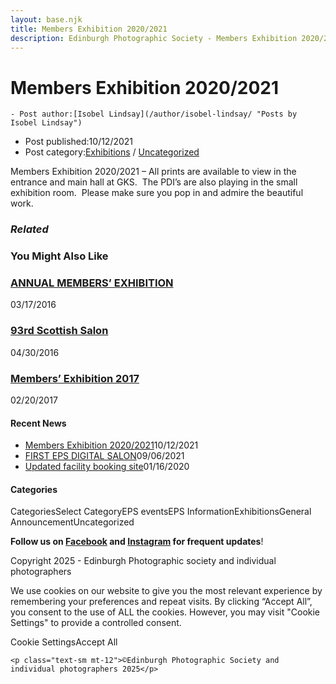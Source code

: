 ```yaml
---
layout: base.njk
title: Members Exhibition 2020/2021
description: Edinburgh Photographic Society - Members Exhibition 2020/2021
---
```


<div class="container mx-auto px-4 py-8">
  <div class="prose max-w-3xl mx-auto">
    <h1 class="text-3xl font-bold mb-6">Members Exhibition 2020/2021</h1>

    - Post author:[Isobel Lindsay](/author/isobel-lindsay/ "Posts by Isobel Lindsay")
- Post published:10/12/2021
- Post category:[Exhibitions](/category/events/eps_exhibitions/) / [Uncategorized](/category/uncategorized/)

Members Exhibition 2020/2021 – All prints are available to view in the entrance and main hall at GKS.&nbsp; The PDI’s are also playing in the small exhibition room.&nbsp; Please make sure you pop in and admire the beautiful work.

### _Related_

### You Might Also Like

### [ANNUAL MEMBERS’ EXHIBITION](/events/eps_exhibitions/annual-members-exhibition/)
03/17/2016

### [93rd Scottish Salon](/uncategorized/93rd-scottish-salon/)
04/30/2016

### [Members’ Exhibition 2017](/events/members-exhibition-2017/)
02/20/2017

#### Recent News

- [Members Exhibition 2020/2021](/uncategorized/20207/)10/12/2021
- [FIRST EPS DIGITAL SALON](/uncategorized/19611/)09/06/2021
- [Updated facility booking site](/eps_information/updated-facility-booking-site/)01/16/2020

#### Categories
CategoriesSelect CategoryEPS eventsEPS InformationExhibitionsGeneral AnnouncementUncategorized

**Follow us on [Facebook](https://www.facebook.com/EdinburghPhotographicSociety/) and [Instagram](https://www.instagram.com/edinburghphotographicsociety) for frequent updates**!

 Copyright 2025 - Edinburgh Photographic society and individual photographers 

We use cookies on our website to give you the most relevant experience by remembering your preferences and repeat visits. By clicking “Accept All”, you consent to the use of ALL the cookies. However, you may visit "Cookie Settings" to provide a controlled consent.

Cookie SettingsAccept All

    <p class="text-sm mt-12">©Edinburgh Photographic Society and individual photographers 2025</p>
  </div>
</div>